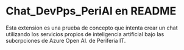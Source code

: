 # Chat_DevPps_PeriAI en README

Esta extension es una prueba de concepto que intenta crear un chat utilizando los servicios propios
de inteligencia artificial bajo las subcrpciones de Azure Open AI. de Periferia IT.
